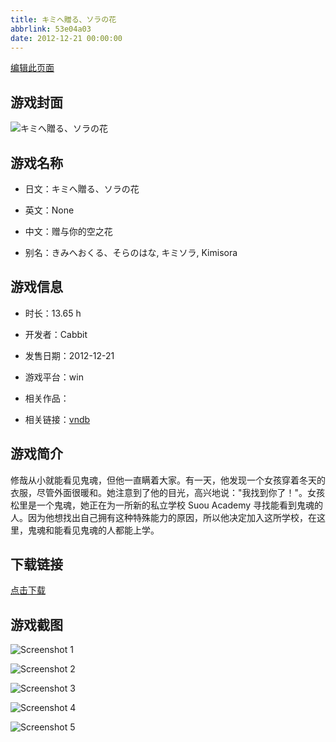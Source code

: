 ```yaml
---
title: キミへ贈る、ソラの花
abbrlink: 53e04a03
date: 2012-12-21 00:00:00
---
```

[编辑此页面](https://github.com/ACG-3/ADV3-source/blob/main/source/_posts/games/%E3%82%AD%E3%83%9F%E3%81%B8%E8%B4%88%E3%82%8B%E3%80%81%E3%82%BD%E3%83%A9%E3%81%AE%E8%8A%B1.md)

## 游戏封面

![キミへ贈る、ソラの花](https%3A//pan.timero.xyz/onedrive/img_lib_001/%E3%82%AD%E3%83%9F%E3%81%B8%E8%B4%88%E3%82%8B%E3%80%81%E3%82%BD%E3%83%A9%E3%81%AE%E8%8A%B1_cover.avif)


## 游戏名称

- 日文：キミへ贈る、ソラの花
- 英文：None
- 中文：赠与你的空之花

- 别名：きみへおくる、そらのはな, キミソラ, Kimisora


## 游戏信息

- 时长：13.65 h
- 开发者：Cabbit
- 发售日期：2012-12-21
- 游戏平台：win
- 相关作品：

- 相关链接：[vndb](https://vndb.org/v11110)


## 游戏简介

修哉从小就能看见鬼魂，但他一直瞒着大家。有一天，他发现一个女孩穿着冬天的衣服，尽管外面很暖和。她注意到了他的目光，高兴地说："我找到你了！"。女孩松里是一个鬼魂，她正在为一所新的私立学校 Suou Academy 寻找能看到鬼魂的人。因为他想找出自己拥有这种特殊能力的原因，所以他决定加入这所学校，在这里，鬼魂和能看见鬼魂的人都能上学。




## 下载链接

[点击下载](https://pan.timero.xyz/onedrive/adv_lib_001/%E3%82%AD%E3%83%9F%E3%81%B8%E8%B4%88%E3%82%8B%E3%80%81%E3%82%BD%E3%83%A9%E3%81%AE%E8%8A%B1)


## 游戏截图


![Screenshot 1](https%3A//pan.timero.xyz/onedrive/img_lib_001/%E3%82%AD%E3%83%9F%E3%81%B8%E8%B4%88%E3%82%8B%E3%80%81%E3%82%BD%E3%83%A9%E3%81%AE%E8%8A%B1_Screenshot_1.avif)

![Screenshot 2](https%3A//pan.timero.xyz/onedrive/img_lib_001/%E3%82%AD%E3%83%9F%E3%81%B8%E8%B4%88%E3%82%8B%E3%80%81%E3%82%BD%E3%83%A9%E3%81%AE%E8%8A%B1_Screenshot_2.avif)

![Screenshot 3](https%3A//pan.timero.xyz/onedrive/img_lib_001/%E3%82%AD%E3%83%9F%E3%81%B8%E8%B4%88%E3%82%8B%E3%80%81%E3%82%BD%E3%83%A9%E3%81%AE%E8%8A%B1_Screenshot_3.avif)

![Screenshot 4](https%3A//pan.timero.xyz/onedrive/img_lib_001/%E3%82%AD%E3%83%9F%E3%81%B8%E8%B4%88%E3%82%8B%E3%80%81%E3%82%BD%E3%83%A9%E3%81%AE%E8%8A%B1_Screenshot_4.avif)

![Screenshot 5](https%3A//pan.timero.xyz/onedrive/img_lib_001/%E3%82%AD%E3%83%9F%E3%81%B8%E8%B4%88%E3%82%8B%E3%80%81%E3%82%BD%E3%83%A9%E3%81%AE%E8%8A%B1_Screenshot_5.avif)

